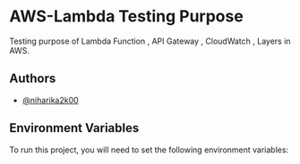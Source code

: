 # AWS-Lambda Testing Purpose

Testing purpose of Lambda Function , API Gateway , CloudWatch , Layers in AWS.

## Authors

- [@niharika2k00](https://www.github.com/niharika2k00)

## Environment Variables

To run this project, you will need to set the following environment variables:
